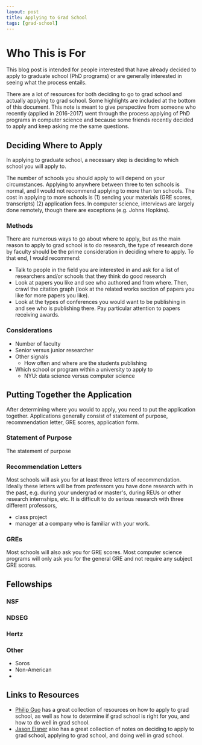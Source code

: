 ```yaml
---
layout: post
title: Applying to Grad School
tags: [grad-school]
---
```


# Who This is For 

This blog post is intended for people interested that have already decided to apply to graduate school (PhD programs) or are generally interested in seeing what the process entails.

There are a lot of resources for both deciding to go to grad school and actually applying to grad school.
Some highlights are included at the bottom of this document.
This note is meant to give perspective from someone who recently (applied in 2016-2017) went through the process applying of PhD programs in computer science and because some friends recently decided to apply and keep asking me the same questions.

## Deciding Where to Apply

In applying to graduate school, a necessary step is deciding to which school you will apply to.

The number of schools you should apply to will depend on your circumstances.
Applying to anywhere between three to ten schools is normal, and I would not recommend applying to more than ten schools.
The cost in applying to more schools is (1) sending your materials (GRE scores, transcripts) (2) application fees.
In computer science, interviews are largely done remotely, though there are exceptions (e.g. Johns Hopkins).

### Methods

There are numerous ways to go about where to apply, but as the main reason to apply to grad school is to do research, the type of research done by faculty should be the prime consideration in deciding where to apply.
To that end, I would recommend:

- Talk to people in the field you are interested in and ask for a list of researchers and/or schools that they think do good research
- Look at papers you like and see who authored and from where. Then, crawl the citation graph (look at the related works section of papers you like for more papers you like).
- Look at the types of conferences you would want to be publishing in and see who is publishing there. Pay particular attention to papers receiving awards.

### Considerations

- Number of faculty
- Senior versus junior researcher
- Other signals
    - How often and where are the students publishing
- Which school or program within a university to apply to
    - NYU: data science versus computer science

## Putting Together the Application

After determining where you would to apply, you need to put the application together. Applications generally consist of statement of purpose, recommendation letter, GRE scores, application form.

### Statement of Purpose

The statement of purpose

### Recommendation Letters

Most schools will ask you for at least three letters of recommendation.
Ideally these letters will be from professors you have done research with in the past, e.g. during your undergrad or master's, during REUs or other research internships, etc.
It is difficult to do serious research with three different professors, 
- class project
- manager at a company who is familiar with your work.

### GREs

Most schools will also ask you for GRE scores.
Most computer science programs will only ask you for the general GRE and not require any subject GRE scores.

## Fellowships

### NSF

### NDSEG

### Hertz

### Other

- Soros
- Non-American
- 

## Links to Resources

- [Philip Guo](http://www.pgbovine.net/PhD-application-tips.htm) has a great collection of resources on how to apply to grad school, as well as how to determine if grad school is right for you, and how to do well in grad school.
- [Jason Eisner](http://www.cs.jhu.edu/~jason/advice/) also has a great collection of notes on deciding to apply to grad school, applying to grad school, and doing well in grad school.
